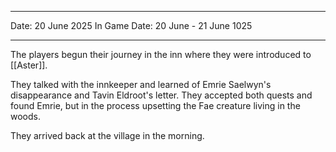 
---
Date: 20 June 2025
In Game Date: 20 June - 21 June 1025

---
The players begun their journey in the inn where they were introduced to [[Aster]].

They talked with the innkeeper and learned of Emrie Saelwyn's disappearance and Tavin Eldroot's letter. They accepted both quests and found Emrie, but in the process upsetting the Fae creature living in the woods.

They arrived back at the village in the morning.


